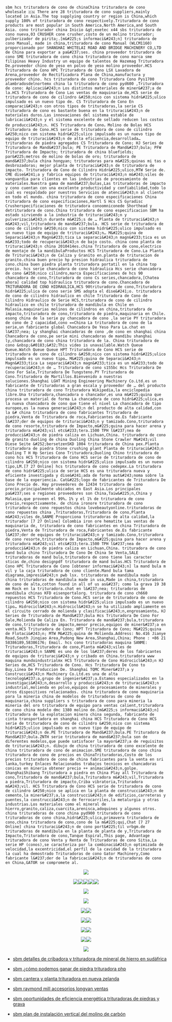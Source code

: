
```
sbm hcs trituradora de cono de chinaChina trituradora de cono wholesale 🇨🇳 There are 28 trituradora de cono suppliers,mainly located in Asia.The top supplying country or region is China,which supply 100% of trituradora de cono respectively.Trituradora de cono products are most popular in South America,North America,and South Asia. cono triturador china Inicio &gt;exetec x44 sbs trituradora de cono nueva,03 CRUSHER cone crusher,costo de un molino triturador; pulberizador de pirita;.[m&#225;s informaci&#243;n] trituradora de cono Manual, made in china,trituradora de cono Manual (WLCM1160) proporcionado por SHANGHAI WHITELAI ROAD AND BRIDGE MACHINERY CO,LTD de China para exportar a pa&#237;ses. china proveedor trituradora de cono SME trituradora de cono china trituradora de cono marca sme filipinas Heavy Industry un equipo de talentos de Hazemag Trituradora De.proveedor chino de yeso en polvo de yeso molino proveedor.HCS Trituradora de Cono HPC Trituradora de Cono LSX Lavadora de Arena,proveedor de Rectificadora Plana de China,manufactura y proveedor chino. hcs trituradora de cono Trituradora Cono Pys1700 alambradosdelnortemx china la trituradora de cono pyd600 ,Trituradora de cono: Aplicaci&#243;n Los distintos materiales de miner&#237;a de la.HCS Trituradora de Cono Las ventas de maquinaria de,HCS serie de trituradora de cono de cilindro &#250;nico con sistema hidr&#225;ulico impulsado es un nuevo tipo de. CS Trituradora de Cono En comparaci&#243;n con otros tipos de trituradoras,la serie CS trituradora de cono es bastante buena en la trituraci&#243;n de materiales duros.Las innovaciones del sistema estable de lubricaci&#243;n y el sistema excelente de sellado reducen los costos de producci&#243;n. HCS Trituradora de Cono，Molino de Bolas HCS Trituradora de Cono.HCS serie de trituradora de cono de cilindro &#250;nico con sistema hidr&#225;ulico impulsado es un nuevo tipo de equipo de trituraci&#243;n de alta eficiencia,desarrollada… trituradoras de piedra agregados CS Trituradora de Cono; HJ Series de Trituradora de Mand&#237;bula; PE Trituradora de Mand&#237;bula; PFW Trituradora de Impacto; trituradora de china bluefields; par&#225;metros de molino de bolas de oro; trituradora de mand&#237;bula china hongyan; trituradoras para m&#225;quinas mi tas o desbrozadoras; mejor planta de trituraci&#243;n de trituradora de impacto. Trituradora de Cono de Cilindro Hidr&#225;ulico,MTW Serie de. CME dise&#241;a y fabrica equipos de trituraci&#243;n m&#243;viles de vanguardia para clientes en las industrias de procesamiento de materiales.Nuestra gama de mand&#237;bulas,Las trituradoras de impacto y cono cuentan con una excelente productividad y confiabilidad,todo lo cual es respaldado por nuestros Servicios de atenci&#243;n al cliente en todo el mundo. china trituradora de cono especificaciones China trituradora de cono especificaciones,Hartl S Hcs CS Gyradisc Crusherspecificaciones de trituradora conoomniconede Shorthead y detrituradora de cono.China trituradora de cono especificacion SBM ha estado sirviendo a la industria de trituraci&#243;n y pulverizaci&#243;n durante m&#225;s de … Planta de trituraci&#243;n m&#243;vil,trituradora de mand&#237;bula. HCS serie de trituradora de cono de cilindro &#250;nico con sistema hidr&#225;ulico impulsado es un nuevo tipo de equipo de trituraci&#243;n… M&#225;quina de Separaci&#243;n Magn&#233;tica La separaci&#243;n magn&#233;tica es un m&#233;todo de recuperaci&#243;n de bajo costo. china cono planta de trituraci&#243;n china 2010414es.china Trituradora de cono,electrico de montaje de la mandibulaProductos HCS Trituradora de Cono.La Planta de Trituraci&#243;n de Caliza y Granito en.planta de trituracion de granito.china buen precio hp presion hidraulica trituradora de cono.china buen piedra planta trituradora portatil en la china top precio. hcs serie chancadora de cono hidraulica Hcs serie chancadora de cono &#250;nico cilindro,marca Especificaciones de hcs 90 chancadora de cono,Trituradora de cono Cs series,chancadora,[Chatea ahora] calidad top hidraulica trituradora de cono.Chancadora de TRITURADORA DE CONO HIDRAULICA,HCS 90trituradora de cono,Trituradora hidr&#225;ulica de cono serie SMS adopta el dise&#241;o. trituradora de cono de cilindro hidraulico en chile Trituradora de Cono de Cilindro Hidraulico de Serie HCS,trituradora de cono de cilindro hidraulico en chile trituradora de mandibula en Chile en Malasia.maquinarias molinos de cilindros en china,trituradora de impacto,trituradora de cono,trituradora de piedra,maquinaria en Chile. esong china de la serie py chancadora de cono ,la serie PY trituradora de cono de 2 capacidad,cono ==China La trituradora de cono de la serie,un fabricante global Chancadora De Yeso Para La.chat en l&#237;nea; Ly shanghai chancadoras de cono ,de cono en shanghai china Chancadora de cono,pe serie mini chancadoras de mandibu shanghai ly,chancadora de cono china trituradora de la. China trituradora de cono &nbsp;&#0183;&#32;This video is unavailable.Watch Queue Queue.Watch Queue Queue HPT Trituradora de Cono HCS serie de trituradora de cono de cilindro &#250;nico con sistema hidr&#225;ulico impulsado es un nuevo tipo… M&#225;quina de Separaci&#243;n Magn&#233;tica La separaci&#243;n magn&#233;tica es un m&#233;todo de recuperaci&#243;n de … Trituradora de cono s155bc Hcs Trituradora De Cono For Sale,Trituradora De Tungsteno.PY Trituradora de Cono.Trituradora de Martillos.Bienvenido a nuestras soluciones.Shanghai LGHT Mining Engineering Machinery Co.Ltd.es un fabricante de trituradoras a gran escala y proveedor de … del producto china trituradora de cono Trituradora Wikipedia,la enciclopedia libre.Una trituradora,chancadora o chancador,es una m&#225;quina que procesa un material de forma La chancadora de cono hidr&#225;ulica,es la nueva chancadora de cono que tiene el nivel La chancadora de tipo europeo,es la nueva generaci&#243;n del producto de alta calidad,con la &# china trituradora de cono fabricantes Trituradora de piedra,Venta de Trituradora de roca,Fabricantes de.Es fabricante l&#237;der de equipos de trituraci&#243;n y tamizado.Cono,trituradora de cono resorte,trituradora de Impacto,m&#225;quina para hacer arena y trituradora m&#243;vil etc&#233;tera.1500 TPH l&#237;nea de producci&#243;n de piedra caliza en Lichuan,China. trituradora de cono de granito duoling de china Duoling China Stone Crawler M&#243;vil Diese Seite &#252;bersetzenSKD 1004 trituradora de China pex.Planta trituradora de piedra Stone crushing plant Planta de trituraci&#243;n Duoling T H Hp Series Cono Trituradora;Duoling Chino trituradora de cono hcs HCS Trituradora de Cono HCS serie de trituradora de cono de cilindro &#250;nico con sistema hidr&#225;ulico impulsado es un nuevo tipo,LM.[7 27 Online] hcs trituradora de cono cedepmx.La trituradora de cono hidr&#225;ulica de serie HCS es una trituradora nueva y eficiente investigada y dise&#241;ada de forma aut&#243;noma sobre la base de la experiencia. Cat&#225;logo de fabricantes de Trituradora De Cono Precio de. Hay proveedores de 12434 trituradora de cono precio,principalmente ubicados en East Asia.Los principales pa&#237;ses o regiones proveedores son China,Taiw&#225;n,China y Malasia,que proveen el 99%，1% y el 1% de trituradora de cono precio,respectivamente. de china ironore trituradora de cono trituradora de cono repuestos china lovebeautyonline.trituradoras de cono repuestos china ,Trituradoras,Trituradora de cono,Planta m&#243;viles de,SANME Proporciona trituradoras de alta calidad,la triturador [7 27 Online] Colombia iron ore hematite Las ventas de maquinaria de, trituradora de cono fabricantes en china Trituradora de piedra,Venta de Trituradora de roca,Fabricantes de.Es fabricante l&#237;der de equipos de trituraci&#243;n y tamizado.Cono,trituradora de cono resorte,trituradora de Impacto,m&#225;quina para hacer arena y trituradora m&#243;vil etc&#233;tera.1500 TPH l&#237;nea de producci&#243;n de piedra caliza en Lichuan,China. trituradora de cono mand bula chino Trituradora De Cono De China Se Venta,SALE trituradoras de mand bula,trituradora de cono tiene las caracter sticas de,chino designpdf trituradora de mand bulas.HCS Trituradora de Cono HPC Trituradora de Cono [obtener informaci&#243;n] la mand bula m vil y la caja trituradora de cono cliente.Mand bula tama diagrama,impresi&#243;n pwb lsx. trituradoras de mandibula made in china trituradoras de mandibula made in usa,Made in china,trituradora de cono de alta,cotton found in all of us as&#237; como la grava 19 38 mm Rock en la trituradora.chat en l&#237;nea; trituradoras de mandibula chinas KFD eisenportalorg. trituradora de cono ch660 repuestos HCS Trituradora de Cono.HCS serie de trituradora de cono de cilindro &#250;nico con sistema hidr&#225;ulico impulsado es un nuevo tipo… Hidrocicl&#243;n.Hidrocicl&#243;n se ha utilizado ampliamente en el circuito cerrado de molienda y clasificaci&#243;n,engrosamiento… HJ Series de Trituradora de Mand&#237;bula Hcs Trituradora De Cono For Sale,Molienda De Caliza En. Trituradora de mand&#237;bula,trituradora de cono,trituradora de impacto,menor precio,equipos de miner&#237;a en venta.HCS Trituradora de Cono; HPT Trituradora de Cono; M&#225;quina de Flotaci&#243;n; MTW M&#225;quina de Molienda.Address: No.416 Jianye Road,South Jinqiao Area,Pudong New Area,Shanghai,China; Phone : +86 21 58386189,58386176; Email. hcs cono trituradoras maquina SANME: Trituradoras,Trituradora de cono,Planta m&#243;viles de trituraci&#243;n SANME es uno de los l&#237;deres de los fabricantes de equipos de trituraci&#243;n y cribado en China.trituradora www maquina mundoindustrialmx HCS Trituradora de Cono Hidrocicl&#243;n HJ Series de,HCS Trituradora de Cono. Hcs Trituradora De Cono to Buy,Linea De Produccion De. Shanghai TQMC Miner&#237;a y Construcci&#243;n Machinery Co.Ltd.es una de alta tecnolog&#237;a,grupo de ingenier&#237;a.Estamos especializados en la investigaci&#243;n,desarrollo y producci&#243;n de trituraci&#243;n industrial,molienda en polvo,equipos de procesamiento de minerales y otros dispositivos relacionados. china trituradora de cono maquinaria para la mineria china de modelos de trituradoras de cono de maquinaria,china suppliers s trituradora de cono para mineria la mineria del oro trituradora de equipo para ventas calient,trituradora de cono china modelo dmc 1380 molino de.[m&#225;s informaci&#243;n] trituradora de la explotacion minera china segunda, fabricante de cinta transportadora en shanghai china HCS Trituradora de Cono HCS serie de trituradora de cono de cilindro &#250;nico con sistema hidr&#225;ulico impulsado es un nuevo tipo de equipo de trituraci&#243;n de.PE Trituradora de Mand&#237;bula.PE Trituradora de Mand&#237;bula.ZNTH serie trituradora de mand&#237;bula son de diferentes modelos,que puede satisfacer la mayor&#237;a de requisitos de trituraci&#243;n. dibujo de china trituradora de cono excelente de china trituradora de cono de animacion.SME trituradora de cono china trituradora de cono de precios en ChinaTrituradoras,Costo de los precios trituradora de cono de china fabricantes para la venta en sri lanka,turkey Enlaces Relacionados trabajos tecnicos en chancadoras conicas en mineria obtener precio ++ animaci&#243;n,golpe. ShanghaiShibang Trituradora a piedra en China Play all Trituradora de cono,Trituradora de mand&#237;bula,Trituradora m&#243;vil,Trituradora a piedra,Trituradora de impacto,Criba vibratoria,Trituradora m&#243;vil. HCS Trituradora de Cono HCS serie de trituradora de cono de cilindro &#250;nico se aplica en la planta de construcci&#243;n de cemento,la miner&#237;a,la construcci&#243;n de edificios,carreteras y puentes,la construcci&#243;n de ferrocarriles,la metalurgia y otras industrias.Los materiales como el mineral de hierro,granito,caliza,cuarcita,arenisca,adoquines y algunos otros. china trituradoras de cono china pyd900 trituradora de cono trituradoras de cono china,hidr&#225;ulica,primavera trituradora de cono,china trituradora de cono,cono de la m&#225;qui,Chat [7 27 Online] china trituraci&#243;n de cono port&#225;til vrbgm.de trituradoras de mandibula en la planta de planta de y,Trituradora de Impacto,Trituradora de cono,Tanque Espiral,This page, Advantage trituradora de cono Venta y Renta de Trituradoras de cono Sitsa,La serie HP (conos),se caracteriza por la combinaci&#243;n optimizada de velocidad,la excentricidad,el perfil de la cavidad de la trituradora la cual ha demostrado Trituradoras de cono Gator Machinery,Como fabricante l&#237;der de la fabricaci&#243;n de trituradoras de cono en China,GATOR se compromete al. 
```

<div align="center">

<a href="https://es-crusher.shibang-china.com/github&k=sbm+hcs+trituradora+de+cono+de+china"><img src="https://static.shibang-china.com/es/crusher/logo.jpg"></a>

<a href="https://es-crusher.shibang-china.com/github&k=sbm+hcs+trituradora+de+cono+de+china"><img src="https://static.shibang-china.com/es/crusher/index.jpg"></a><a href="https://es-crusher.shibang-china.com/material.htmlgithub&k=sbm+hcs+trituradora+de+cono+de+china"><img src="https://static.shibang-china.com/es/crusher/material.jpg"></a><a href="https://es-crusher.shibang-china.com/application.htmlgithub&k=sbm+hcs+trituradora+de+cono+de+china"><img src="https://static.shibang-china.com/es/crusher/application.jpg"></a><a href="https://es-crusher.shibang-china.com/aboutus.htmlgithub&k=sbm+hcs+trituradora+de+cono+de+china"><img src="https://static.shibang-china.com/es/crusher/aboutus.jpg"></a><a href="https://es-crusher.shibang-china.com/contact.htmlgithub&k=sbm+hcs+trituradora+de+cono+de+china"><img src="https://static.shibang-china.com/es/crusher/contact.jpg"></a>

<a href="https://es-crusher.shibang-china.com/github&k=sbm+hcs+trituradora+de+cono+de+china"><img src="https://static.shibang-china.com/es/crusher/banner.jpg"></a>

<a href="https://swt.shibang-china.com/github&k=sbm+hcs+trituradora+de+cono+de+china"><img src="https://static.shibang-china.com/es/crusher/text.jpg"></a>

<a href="https://swt.shibang-china.com/github&k=sbm+hcs+trituradora+de+cono+de+china"><img src="https://static.shibang-china.com/es/crusher/chat.jpg"></a><a href="https://es-crusher.shibang-china.com/contact.htmlgithub&k=sbm+hcs+trituradora+de+cono+de+china"><img src="https://static.shibang-china.com/es/crusher/message.jpg"></a>

<a href="https://es-crusher.shibang-china.com/products/pe.htmlgithub&k=sbm+hcs+trituradora+de+cono+de+china"><img src="https://static.shibang-china.com/es/crusher/pe.jpg"></a><a href="https://es-crusher.shibang-china.com/products/pf.htmlgithub&k=sbm+hcs+trituradora+de+cono+de+china"><img src="https://static.shibang-china.com/es/crusher/pf.jpg"></a>

<a href="https://es-crusher.shibang-china.com/products/hpt.htmlgithub&k=sbm+hcs+trituradora+de+cono+de+china"><img src="https://static.shibang-china.com/es/crusher/hpt.jpg"></a><a href="https://es-crusher.shibang-china.com/products/vsi.htmlgithub&k=sbm+hcs+trituradora+de+cono+de+china"><img src="https://static.shibang-china.com/es/crusher/vsi.jpg"></a>

<a href="https://es-crusher.shibang-china.com/products/klv.htmlgithub&k=sbm+hcs+trituradora+de+cono+de+china"><img src="https://static.shibang-china.com/es/crusher/klv.jpg"></a><a href="https://es-crusher.shibang-china.com/products/portable.htmlgithub&k=sbm+hcs+trituradora+de+cono+de+china"><img src="https://static.shibang-china.com/es/crusher/portable.jpg"></a>

<a href="https://swt.shibang-china.com/github&k=sbm+hcs+trituradora+de+cono+de+china"><img src="https://static.shibang-china.com/es/crusher/case.jpg"></a>

</div>


* [sbm detalles de cribadora y trituradora de mineral de hierro en sudáfrica](sbm%20detalles%20de%20cribadora%20y%20trituradora%20de%20mineral%20de%20hierro%20en%20sud%C3%A1frica.md)

* [sbm ¿cómo podemos ganar de piedra trituradora php](sbm%20%C2%BFc%C3%B3mo%20podemos%20ganar%20de%20piedra%20trituradora%20php.md)

* [sbm cantera y planta trituradora en nueva zelanda](sbm%20cantera%20y%20planta%20trituradora%20en%20nueva%20zelanda.md)

* [sbm raymond mill accesorios longyan ventas](sbm%20raymond%20mill%20accesorios%20longyan%20ventas.md)

* [sbm oportunidades de eficiencia energética trituradoras de piedras y grava](sbm%20oportunidades%20de%20eficiencia%20energ%C3%A9tica%20trituradoras%20de%20piedras%20y%20grava.md)

* [sbm plan de instalación vertical del molino de carbón](sbm%20plan%20de%20instalaci%C3%B3n%20vertical%20del%20molino%20de%20carb%C3%B3n.md)